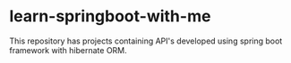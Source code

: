 # learn-springboot-with-me
This repository has projects containing API's developed using spring boot framework with hibernate ORM.
